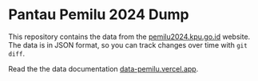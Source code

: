 # Pantau Pemilu 2024 Dump

This repository contains the data from the
[pemilu2024.kpu.go.id](https://pemilu2024.kpu.go.id) website. The data is in
JSON format, so you can track changes over time with `git diff`.

Read the the data documentation
[data-pemilu.vercel.app](https://data-pemilu.vercel.app/).
